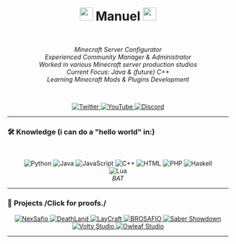 <h1 align="center">
  <img src="https://i.pinimg.com/originals/ec/50/50/ec5050513662dd59af21b35967a0dc18.gif" width="30">
  Manuel
  <img src="https://i.pinimg.com/originals/ec/50/50/ec5050513662dd59af21b35967a0dc18.gif" width="30">
</h1>
</br>
<p align="center">
  <em>
    Minecraft Server Configurator<br>
    Experienced Community Manager & Administrator<br>
    Worked in various Minecraft server production studios<br>
    Current Focus: Java & (future) C++<br>
    Learning Minecraft Mods & Plugins Development<br>
  </em>
</p>
</br>
<p align="center">
  <a href="https://x.com/manolopro3333">
    <img src="https://img.shields.io/badge/Twitter-1D9BF0?style=for-the-badge&logo=twitter&logoColor=white" alt="Twitter">
  </a>
  <a href="https://www.youtube.com/@manolopro3332/featured">
    <img src="https://img.shields.io/badge/YouTube-FF0000?style=for-the-badge&logo=youtube&logoColor=white" alt="YouTube">
  </a>
  <a href="https://imgur.com/kPr37VG">
    <img src="https://img.shields.io/badge/Discord-%235865F2.svg?&logo=discord&logoColor=white" alt="Discord">
  </a>
</p>

---

### 🛠️ **Knowledge** (i can do a "hello world" in:) </br>
</br>
<p align="center">
  <img src="https://img.shields.io/badge/Python-3776AB?style=flat-square&logo=python&logoColor=white" alt="Python">
  <img src="https://img.shields.io/badge/Java-007396?style=flat-square&logo=java&logoColor=white" alt="Java">
  <img src="https://img.shields.io/badge/JavaScript-F7DF1E?style=flat-square&logo=javascript&logoColor=black" alt="JavaScript">
  <img src="https://img.shields.io/badge/C++-00599C?style=flat-square&logo=c%2B%2B&logoColor=white" alt="C++">
  <img src="https://img.shields.io/badge/HTML-E34F26?style=flat-square&logo=html5&logoColor=white" alt="HTML">
  <img src="https://img.shields.io/badge/PHP-777BB4?style=flat-square&logo=php&logoColor=white" alt="PHP">
  <img src="https://img.shields.io/badge/-Haskell-000000?&logo=haskell&logoColor=magenta" alt="Haskell"><br>
  <img src="https://img.shields.io/badge/Lua-2C2D72?style=flat-square&logo=lua&logoColor=white" alt="Lua"><br>
  <em>
    BAT
  </em>
</p>

---

### 🚀 **Projects** /Click for proofs./
<p align="center">
  <a href="https://i.imgur.com/fPweoJk.png">
    <img src="https://img.shields.io/badge/NexSafio-50%2B%20Streamers-2C2C2C?style=for-the-badge&logo=minecraft&logoColor=white" alt="NexSafio">
  </a>
  <a href="https://i.imgur.com/E54eY0w.png">
    <img src="https://img.shields.io/badge/DeathLand-50%2B%20Streamers-4A4A4A?style=for-the-badge&logo=minecraft&logoColor=white" alt="DeathLand">
  </a>
  <a href="https://i.imgur.com/v6mtpdd.png">
    <img src="https://img.shields.io/badge/LayCraft-500%2B%20Players-6C6C6C?style=for-the-badge&logo=minecraft&logoColor=white" alt="LayCraft">
  </a>
  <a href="https://imgur.com/RbgGKb5">
    <img src="https://img.shields.io/badge/BROSAFIO-150%2B%20Streamers-9E9E9E?style=for-the-badge&logo=minecraft&logoColor=white" alt="BROSAFIO">
  </a>
  <a href="https://imgur.com/Qzh7REP">
    <img src="https://img.shields.io/badge/Saber%20Showdown-20k%2B%20Players-2C2C2C?style=for-the-badge&logo=minecraft&logoColor=white" alt="Saber Showdown">
  </a>
  <a href="https://imgur.com/a/6W36Qoa">
    <img src="https://img.shields.io/badge/Volty%20Studio-1.3k%2B%20Members-4A4A4A?style=for-the-badge&logo=minecraft&logoColor=white" alt="Volty Studio">
  </a>
  <a href="https://imgur.com/a/dEX3lqO">
    <img src="https://img.shields.io/badge/Owleaf%20Studio-1.7k%2B%20Members-4A4A4A?style=for-the-badge&logo=minecraft&logoColor=white" alt="Owleaf Studio">
  </a>
</p>

---
